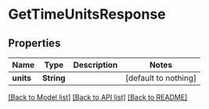 # GetTimeUnitsResponse


## Properties
Name | Type | Description | Notes
------------ | ------------- | ------------- | -------------
**units** | **String** |  | [default to nothing]


[[Back to Model list]](../README.md#models) [[Back to API list]](../README.md#api-endpoints) [[Back to README]](../README.md)


